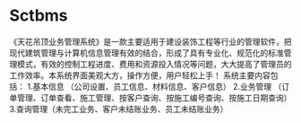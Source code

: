 # Sctbms
 《天花吊顶业务管理系统》是一款主要适用于建设装饰工程等行业的管理软件，把现代建筑管理与计算机信息管理有效的结合，形成了具有专业化、规范化的标准管理模式，有效的控制工程进度、费用和资源投入情况等问题，大大提高了管理员的工作效率。本系统界面美观大方，操作方便，用户轻松上手！  系统主要内容包括： 1.基本信息 （公司设置、员工信息、材料信息、客户信息） 2.业务管理 （订单管理、订单查看、施工管理、按客户查询、按施工编号查询、按施工日期查询） 3.查询管理（未完工业务、客户未结账业务、员工未结账业务）
